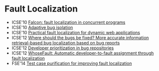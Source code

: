 # Fault Localization

* ICSE'10 [Falcon: fault localization in concurrent programs](https://scholar.google.com/scholar?q=Falcon%3A+fault+localization+in+concurrent+programs)
* ICSE'10 [Adaptive bug isolation](https://scholar.google.com/scholar?q=Adaptive+bug+isolation)
* ICSE'10 [Practical fault localization for dynamic web applications](https://scholar.google.com/scholar?q=Practical+fault+localization+for+dynamic+web+applications)
* ICSE'12 [Where should the bugs be fixed? More accurate information retrieval-based bug localization based on bug reports](https://scholar.google.com/scholar?q=Where+should+the+bugs+be+fixed%3F+More+accurate+information+retrieval-based+bug+localization+based+on+bug+reports)
* ICSE'12 [Developer prioritization in bug repositories](https://scholar.google.com/scholar?q=Developer+prioritization+in+bug+repositories)
* ICSE'12 [WhoseFault: Automatic developer-to-fault assignment through fault localization](https://scholar.google.com/scholar?q=WhoseFault%3A+Automatic+developer-to-fault+assignment+through+fault+localization)
* FSE'14 [Test case purification for improving fault localization](https://scholar.google.com/scholar?q=Test+case+purification+for+improving+fault+localization)
